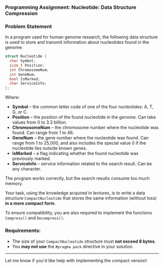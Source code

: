 
### **Programming Assignment: Nucleotide: Data Structure Compression**

### Problem Statement

In a program used for human genome research, the following data structure is used to store and transmit information about nucleotides found in the genome:

```cpp
struct Nucleotide {
  char Symbol;
  size_t Position;
  int ChromosomeNum;
  int GeneNum;
  bool IsMarked;
  char ServiceInfo;
};
```

Where:

- **Symbol** – the common letter code of one of the four nucleotides: A, T, G, or C.
- **Position** – the position of the found nucleotide in the genome. Can take values from 0 to 3.3 billion.
- **ChromosomeNum** – the chromosome number where the nucleotide was found. Can range from 1 to 46.
- **GeneNum** – the gene number where the nucleotide was found. Can range from 1 to 25,000, and also includes the special value 0 if the nucleotide lies outside known genes.
- **IsMarked** – a flag indicating whether the found nucleotide was previously marked.
- **ServiceInfo** – service information related to the search result. Can be any character.

The program works correctly, but the search results consume too much memory.

Your task, using the knowledge acquired in lectures, is to write a data structure `CompactNucleotide` that stores the same information (without loss) **in a more compact form**.

To ensure compatibility, you are also required to implement the functions `Compress()` and `Decompress()`.

### Requirements:

- The size of your `CompactNucleotide` structure must **not exceed 8 bytes**.
- You **may not use** the `#pragma pack` directive in your solution.

---

Let me know if you'd like help with implementing the compact version!